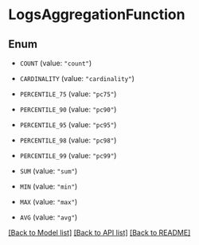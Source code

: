 # LogsAggregationFunction

## Enum


* `COUNT` (value: `"count"`)

* `CARDINALITY` (value: `"cardinality"`)

* `PERCENTILE_75` (value: `"pc75"`)

* `PERCENTILE_90` (value: `"pc90"`)

* `PERCENTILE_95` (value: `"pc95"`)

* `PERCENTILE_98` (value: `"pc98"`)

* `PERCENTILE_99` (value: `"pc99"`)

* `SUM` (value: `"sum"`)

* `MIN` (value: `"min"`)

* `MAX` (value: `"max"`)

* `AVG` (value: `"avg"`)


[[Back to Model list]](../README.md#documentation-for-models) [[Back to API list]](../README.md#documentation-for-api-endpoints) [[Back to README]](../README.md)


